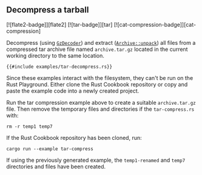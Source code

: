 ## Decompress a tarball

[![flate2-badge]][flate2] [![tar-badge]][tar] [![cat-compression-badge]][cat-compression]

Decompress (using [`GzDecoder`]) and
extract ([`Archive::unpack`]) all files from a compressed tar archive file
named `archive.tar.gz` located in the current working directory
to the same location.

```rust,no_run
{{#include examples/tar-decompress.rs}}
```

Since these examples interact with the filesystem, they can't be run on the
Rust Playground. Either clone the Rust Cookbook repository or copy and paste
the example code into a newly created project.

Run the tar compression example above to create a suitable `archive.tar.gz`
file. Then remove the temporary files and directories if the
`tar-compress.rs` with:

```
rm -r temp1 temp7
```

If the Rust Cookbook repository has been cloned, run:

```
cargo run --example tar-compress
```

If using the previously generated example, the `temp1-renamed` and `temp7` directories
and files have been created.

[`Archive::unpack`]: https://docs.rs/tar/*/tar/struct.Archive.html#method.unpack
[`GzDecoder`]: https://docs.rs/flate2/*/flate2/read/struct.GzDecoder.html
